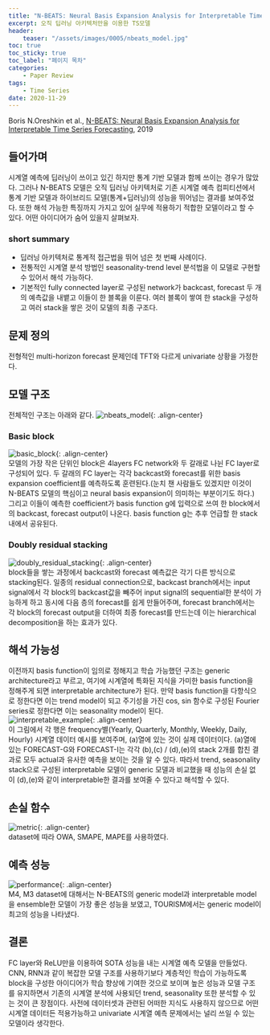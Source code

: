 ```yaml
---
title: "N-BEATS: Neural Basis Expansion Analysis for Interpretable Time Series Forecasting"
excerpt: 오직 딥러닝 아키텍처만을 이용한 TS모델
header:
    teaser: "/assets/images/0005/nbeats_model.jpg"
toc: true
toc_sticky: true
toc_label: "페이지 목차"
categories: 
    - Paper Review
tags: 
    - Time Series
date: 2020-11-29
---
```


Boris N.Oreshkin et al., [N-BEATS: Neural Basis Expansion Analysis for Interpretable Time Series Forecasting](https://arxiv.org/abs/1905.10437), 2019  

## 들어가며
시계열 예측에 딥러닝이 쓰이고 있긴 하지만 통계 기반 모델과 함께 쓰이는 경우가 많았다. 그러나 N-BEATS 모델은 오직 딥러닝 아키텍처로 기존 시계열 예측 컴피티션에서 통계 기반 모델과 하이브리드 모델(통계+딥러닝)의 성능을 뛰어넘는 결과를 보여주었다. 또한 해석 가능한 특징까지 가지고 있어 실무에 적용하기 적합한 모델이라고 할 수 있다. 어떤 아이디어가 숨어 있을지 살펴보자. 

### short summary
- 딥러닝 아키텍처로 통계적 접근법을 뛰어 넘은 첫 번째 사례이다.
- 전통적인 시계열 분석 방법인 seasonality-trend level 분석법을 이 모델로 구현할 수 있어서 해석 가능하다.
- 기본적인 fully connected layer로 구성된 network가 backcast, forecast 두 개의 예측값을 내뱉고 이들이 한 블록을 이룬다. 여러 블록이 쌓여 한 stack을 구성하고 여러 stack을 쌓은 것이 모델의 최종 구조다.

## 문제 정의
전형적인 multi-horizon forecast 문제인데 TFT와 다르게 univariate 상황을 가정한다.

## 모델 구조
전체적인 구조는 아래와 같다.
![nbeats_model](/assets/images/0005/nbeats_model.jpg){: .align-center}  

### Basic block
![basic_block](/assets/images/0005/basic_block.jpg){: .align-center}  
모델의 가장 작은 단위인 block은 4layers FC network와 두 갈래로 나뉜 FC layer로 구성되어 있다. 두 갈래의 FC layer는 각각 backcast와 forecast를 위한 basis expansion coefficient를 예측하도록 훈련된다.(눈치 챈 사람들도 있겠지만 이것이 N-BEATS 모델의 핵심이고 neural basis expansion이 의미하는 부분이기도 하다.) 그리고 이들이 예측한 coefficient가 basis function g에 입력으로 쓰여 한 block에서의 backcast, forecast output이 나온다. basis function g는 추후 언급할 한 stack 내에서 공유된다.

### Doubly residual stacking
![doubly_residual_stacking](/assets/images/0005/doubly_residual_stacking.jpg){: .align-center}  
block들을 쌓는 과정에서 backcast와 forecast 예측값은 각기 다른 방식으로 stacking된다. 일종의 residual connection으로, backcast branch에서는 input signal에서 각 block의 backcast값을 빼주어 input signal의 sequential한 분석이 가능하게 하고 동시에 다음 층의 forecast를 쉽게 만들어주며, forecast branch에서는 각 block의 forecast output을 더하여 최종 forecast를 만드는데 이는 hierarchical decomposition을 하는 효과가 있다.

## 해석 가능성
이전까지 basis function이 임의로 정해지고 학습 가능했던 구조는 generic architecture라고 부르고, 여기에 시계열에 특화된 지식을 가미한 basis function을 정해주게 되면 interpretable architecture가 된다. 만약 basis function을 다항식으로 정한다면 이는 trend model이 되고 주기성을 가진 cos, sin 함수로 구성된 Fourier series로 정한다면 이는 seasonality model이 된다.  
![interpretable_example](/assets/images/0005/interpretable_example.jpg){: .align-center}  
이 그림에서 각 행은 frequency별(Yearly, Quarterly, Monthly, Weekly, Daily, Hourly) 시계열 데이터 예시를 보여주며, (a)열에 있는 것이 실제 데이터이다. (a)열에 있는 FORECAST-G와 FORECAST-I는 각각 (b),(c) / (d),(e)의 stack 2개를 합친 결과로 모두 actual과 유사한 예측을 보이는 것을 알 수 있다. 따라서 trend, seasonality stack으로 구성된 interpretable 모델이 generic 모델과 비교했을 때 성능의 손실 없이 (d),(e)와 같이 interpretable한 결과를 보여줄 수 있다고 해석할 수 있다.

## 손실 함수
![metric](/assets/images/0005/metric.jpg){: .align-center}  
dataset에 따라 OWA, SMAPE, MAPE를 사용하였다.

## 예측 성능
![performance](/assets/images/0005/performance.jpg){: .align-center}  
M4, M3 dataset에 대해서는 N-BEATS의 generic model과 interpretable model을 ensemble한 모델이 가장 좋은 성능을 보였고, TOURISM에서는 generic model이 최고의 성능을 나타냈다.

## 결론
FC layer와 ReLU만을 이용하여 SOTA 성능을 내는 시계열 예측 모델을 만들었다. CNN, RNN과 같이 복잡한 모델 구조를 사용하기보다 계층적인 학습이 가능하도록 block을 구성한 아이디어가 학습 향상에 기여한 것으로 보이며 높은 성능과 모델 구조를 유지하면서 기존의 시계열 분석에 사용되던 trend, seasonality 또한 분석할 수 있는 것이 큰 장점이다. 사전에 데이터셋과 관련된 어떠한 지식도 사용하지 않으므로 어떤 시계열 데이터든 적용가능하고 univariate 시계열 예측 문제에서는 널리 쓰일 수 있는 모델이라 생각한다.
